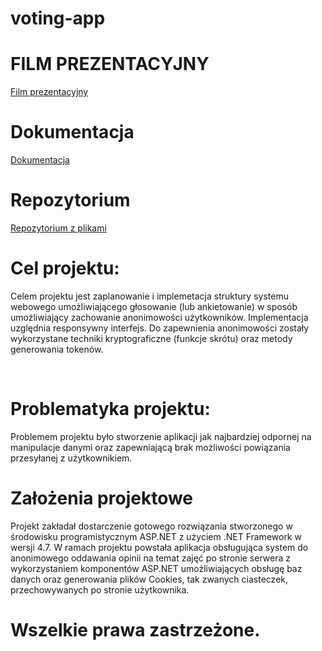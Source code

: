 # voting-app

# FILM PREZENTACYJNY
[Film prezentacyjny](https://www.youtube.com/watch?v=EOBhkRp8EdM&feature=youtu.be&fbclid=IwAR136ZcahdLxRphxvOG2jxAN1E2-4WeVj3hnz3T_G3qVSpS5eRtivdGZgsg)

# Dokumentacja 
[Dokumentacja](https://github.com/kowalczykmar/voting-app/blob/master/VotingApp-Help.xml) </br>

# Repozytorium 
[Repozytorium z plikami](https://github.com/kowalczykmar/voting-app)
# Cel projektu:

Celem projektu jest zaplanowanie i implemetacja struktury systemu webowego umożliwiającego głosowanie (lub ankietowanie) w sposób umożliwiający zachowanie anonimowości użytkowników.
Implementacja uzględnia responsywny interfejs. Do zapewnienia anonimowości zostały wykorzystane techniki kryptograficzne (funkcje skrótu) oraz metody generowania tokenów.

<br/>

# Problematyka projektu:
Problemem projektu było stworzenie aplikacji jak najbardziej odpornej na manipulacje danymi oraz zapewniającą brak możliwości powiązania przesyłanej z użytkownikiem.

# Założenia projektowe
Projekt zakładał dostarczenie gotowego rozwiązania stworzonego w środowisku programistycznym ASP.NET z użyciem .NET Framework w wersji 4.7. 
W ramach projektu powstała aplikacja obsługująca system do anonimowego oddawania opinii na temat zajęć po stronie serwera z wykorzystaniem komponentów ASP.NET umożliwiających obsługę baz danych oraz generowania plików Cookies, tak zwanych ciasteczek, przechowywanych po stronie użytkownika. 

# Wszelkie prawa zastrzeżone.
